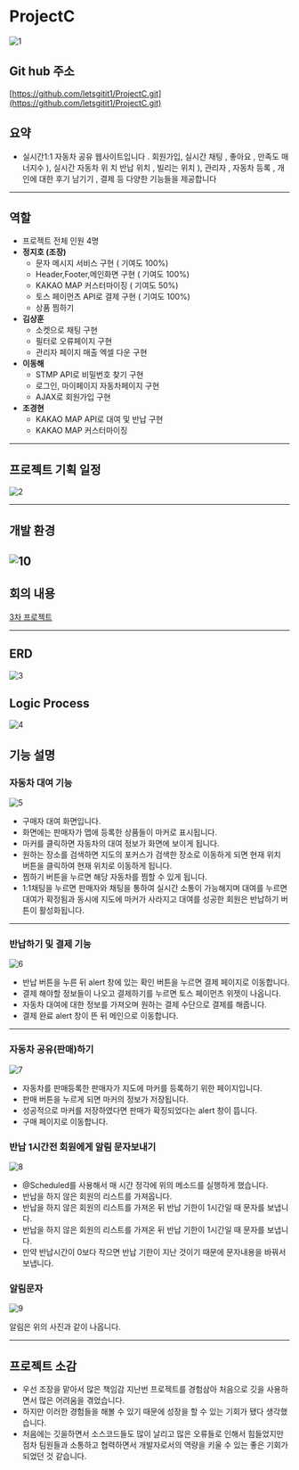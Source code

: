 # ProjectC
![1](https://user-images.githubusercontent.com/105581415/235371569-1eb1f5b6-641e-4a42-aa6e-9539a4635020.png)
## Git hub 주소

[https://github.com/letsgitit1/ProjectC.git](https://github.com/letsgitit1/ProjectC.git)

## 요약

- 실시간1:1 자동차 공유 웹사이트입니다 .
회원가입, 실시간 채팅 , 좋아요 , 만족도 매너지수 ), 실시간 자동차 위
치 반납 위치 , 빌리는 위치 ), 관리자 , 자동차 등록 , 개인에 대한 후기
남기기 , 결제 등 다양한 기능들을 제공합니다

---

## **역할**

- 프로젝트 전체 인원 4명
- **정지호 (조장)**
    - 문자 메시지 서비스 구현 ( 기여도 100%)
    - Header,Footer,메인화면 구현 ( 기여도 100%)
    - KAKAO MAP 커스터마이징 ( 기여도 50%)
    - 토스 페이먼츠 API로 결제 구현 ( 기여도 100%)
    - 상품 찜하기
- **김상훈**
    - 소켓으로 채팅 구현
    - 필터로 오류페이지 구현
    - 관리자 페이지 매출 엑셀 다운 구현
- **이동해**
    - STMP API로 비밀번호 찾기 구현
    - 로그인, 마이페이지 자동차페이지 구현
    - AJAX로 회원가입 구현
- **조경현**
    - KAKAO MAP API로 대여 및 반납 구현
    - KAKAO MAP 커스터마이징

---

## 프로젝트 기획 일정

![2](https://user-images.githubusercontent.com/105581415/235371732-6a92198d-404a-411e-85e9-9f3754227ae3.png)

---

## 개발 환경

![10](https://user-images.githubusercontent.com/105581415/235371832-a48a813d-1661-415e-871f-4cf0d0208af4.png)
---

## 회의 내용

[3차 프로젝트](https://www.notion.so/3-cfbc3023da5648669ea3c7e88ba88993) 

---

## ERD

![3](https://user-images.githubusercontent.com/105581415/235371730-bdabf305-14b7-4749-8e73-a44cd05a1db3.png)

## Logic Process

![4](https://user-images.githubusercontent.com/105581415/235371728-fffdf571-b0b6-44e6-810d-dc4c35dc3d49.png)

## 기능 설명

### 자동차 대여 기능

![5](https://user-images.githubusercontent.com/105581415/235371726-e2f96f36-074d-45e9-80a0-18efc059de04.png)

- 구매자 대여 화면입니다.
- 화면에는 판매자가 맵에 등록한 상품들이 마커로 표시됩니다.
- 마커를 클릭하면 자동차의 대여 정보가 화면에 보이게 됩니다.
- 원하는 장소를 검색하면 지도의 포커스가 검색한 장소로 이동하게 되면 현재 위치 버튼을 클릭하여 현재 위치로 이동하게 됩니다.
- 찜하기 버튼을 누르면 해당 자동차를 찜할 수 있게 됩니다.
- 1:1채팅을 누르면 판매자와 채팅을 통하여 실시간 소통이 가능해지며 대여를 누르면 대여가 확정됨과 동시에 지도에 마커가 사라지고 대여를 성공한 회원은 반납하기 버튼이 활성화됩니다.

---

### 반납하기 및 결제 기능

![6](https://user-images.githubusercontent.com/105581415/235371725-e283dda3-8a67-4c2f-99ea-fb32c75258c0.png)

- 반납 버튼을 누른 뒤 alert 창에 있는 확인 버튼을 누르면 결제 페이지로 이동합니다.
- 결제 해야할 정보들이 나오고 결제하기를 누르면 토스 페이먼츠 위젯이 나옵니다.
- 자동차 대여에 대한 정보를 가져오며 원하는 결제 수단으로 결제를 해줍니다.
- 결제 완료 alert 창이 뜬 뒤 메인으로 이동합니다.

---

### 자동차 공유(판매)하기

![7](https://user-images.githubusercontent.com/105581415/235371724-0decf0d6-c7ad-4f6a-a5d7-76257f1d7eb4.png)

- 자동차를 판매등록한 판매자가 지도에 마커를 등록하기 위한 페이지입니다.
- 판매 버튼을 누르게 되면 마커의 정보가 저장됩니다.
- 성공적으로 마커를 저장하였다면 판매가 확징되었다는 alert 창이 뜹니다.
- 구매 페이지로 이동합니다.

### 반납 1시간전 회원에게 알림 문자보내기

![8](https://user-images.githubusercontent.com/105581415/235371723-6873f7ff-0673-4c3c-b62b-fcd1ba10c26d.png)

- @Scheduled를 사용해서 매 시간 정각에 위의 메소드를 실행하게 했습니다.
- 반납을 하지 않은 회원의 리스트를 가져옵니다.
- 반납을 하지 않은 회원의 리스트를 가져온 뒤 반납 기한이 1시간일 때 문자를 보냅니다.
- 반납을 하지 않은 회원의 리스트를 가져온 뒤 반납 기한이 1시간일 때 문자를 보냅니다.
- 만약 반납시간이 0보다 작으면 반납 기한이 지난 것이기 때문에 문자내용을 바꿔서 보냅니다.

### 알림문자

![9](https://user-images.githubusercontent.com/105581415/235371721-43f188dd-7f76-4046-8bda-9af84df24fb1.png)

알림은 위의 사진과 같이 나옵니다.

---

## 프로젝트 소감

- 우선 조장을 맡아서 많은 책임감 지난번 프로젝트를 경험삼아 처음으로 깃을 사용하면서 많은 어려움을 겪었습니다.
- 하지만 이러한 경험들을 해볼 수 있기 때문에 성장을 할 수 있는 기회가 됐다 생각했습니다.
- 처음에는 깃을하면서 소스코드들도 많이 날리고 많은 오류들로 인해서 힘들었지만 점차 팀원들과 소통하고 협력하면서 개발자로서의 역량을 키울 수 있는 좋은 기회가 되었던 것 같습니다.
